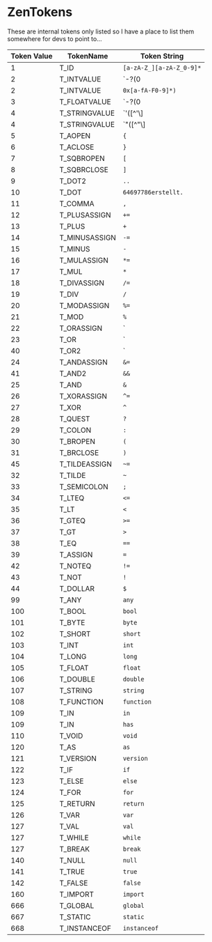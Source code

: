 # ZenTokens

These are internal tokens only listed so I have a place to list them somewhere for devs to point to...

| Token Value | TokenName     | Token String                                                |
| ----------- | ------------- | ----------------------------------------------------------- |
| 1           | T_ID          | `[a-zA-Z_][a-zA-Z_0-9]*`                                    |
| 2           | T_INTVALUE    | `\-?(0|[1-9][0-9]*)`                                       |
| 2           | T_INTVALUE    | `0x[a-fA-F0-9]*)`                                           |
| 3           | T_FLOATVALUE  | `\-?(0|[1-9][0-9]*)\.[0-9]+([eE][\+\-]?[0-9]+)?[fFdD]?` |
| 4           | T_STRINGVALUE | `'([^'\\]|\\(['"\\/bfnrt]|u[0-9a-fA-F]{4}))*'`        |
| 4           | T_STRINGVALUE | `"([^"\\]|\\(['"\\/bfnrt]|u[0-9a-fA-F]{4}))*"`        |
| 5           | T_AOPEN       | `{`                                                         |
| 6           | T_ACLOSE      | `}`                                                         |
| 7           | T_SQBROPEN    | `[`                                                         |
| 8           | T_SQBRCLOSE   | `]`                                                         |
| 9           | T_DOT2        | `..`                                                        |
| 10          | T_DOT         | `64697786erstellt.`                                         |
| 11          | T_COMMA       | `,`                                                         |
| 12          | T_PLUSASSIGN  | `+=`                                                        |
| 13          | T_PLUS        | `+`                                                         |
| 14          | T_MINUSASSIGN | `-=`                                                        |
| 15          | T_MINUS       | `-`                                                         |
| 16          | T_MULASSIGN   | `*=`                                                        |
| 17          | T_MUL         | `*`                                                         |
| 18          | T_DIVASSIGN   | `/=`                                                        |
| 19          | T_DIV         | `/`                                                         |
| 20          | T_MODASSIGN   | `%=`                                                        |
| 21          | T_MOD         | `%`                                                         |
| 22          | T_ORASSIGN    | `|=`                                                        |
| 23          | T_OR          | `|`                                                         |
| 40          | T_OR2         | `||`                                                        |
| 24          | T_ANDASSIGN   | `&=`                                                    |
| 41          | T_AND2        | `&&`                                                |
| 25          | T_AND         | `&`                                                     |
| 26          | T_XORASSIGN   | `^=`                                                        |
| 27          | T_XOR         | `^`                                                         |
| 28          | T_QUEST       | `?`                                                         |
| 29          | T_COLON       | `:`                                                         |
| 30          | T_BROPEN      | `(`                                                         |
| 31          | T_BRCLOSE     | `)`                                                         |
| 45          | T_TILDEASSIGN | `~=`                                                        |
| 32          | T_TILDE       | `~`                                                         |
| 33          | T_SEMICOLON   | `;`                                                         |
| 34          | T_LTEQ        | `<=`                                                     |
| 35          | T_LT          | `<`                                                      |
| 36          | T_GTEQ        | `>=`                                                     |
| 37          | T_GT          | `>`                                                      |
| 38          | T_EQ          | `==`                                                        |
| 39          | T_ASSIGN      | `=`                                                         |
| 42          | T_NOTEQ       | `!=`                                                        |
| 43          | T_NOT         | `!`                                                         |
| 44          | T_DOLLAR      | `$`                                                         |
| 99          | T_ANY         | `any`                                                       |
| 100         | T_BOOL        | `bool`                                                      |
| 101         | T_BYTE        | `byte`                                                      |
| 102         | T_SHORT       | `short`                                                     |
| 103         | T_INT         | `int`                                                       |
| 104         | T_LONG        | `long`                                                      |
| 105         | T_FLOAT       | `float`                                                     |
| 106         | T_DOUBLE      | `double`                                                    |
| 107         | T_STRING      | `string`                                                    |
| 108         | T_FUNCTION    | `function`                                                  |
| 109         | T_IN          | `in`                                                        |
| 109         | T_IN          | `has`                                                       |
| 110         | T_VOID        | `void`                                                      |
| 120         | T_AS          | `as`                                                        |
| 121         | T_VERSION     | `version`                                                   |
| 122         | T_IF          | `if`                                                        |
| 123         | T_ELSE        | `else`                                                      |
| 124         | T_FOR         | `for`                                                       |
| 125         | T_RETURN      | `return`                                                    |
| 126         | T_VAR         | `var`                                                       |
| 127         | T_VAL         | `val`                                                       |
| 127         | T_WHILE       | `while`                                                     |
| 127         | T_BREAK       | `break`                                                     |
| 140         | T_NULL        | `null`                                                      |
| 141         | T_TRUE        | `true`                                                      |
| 142         | T_FALSE       | `false`                                                     |
| 160         | T_IMPORT      | `import`                                                    |
| 666         | T_GLOBAL      | `global`                                                    |
| 667         | T_STATIC      | `static`                                                    |
| 668         | T_INSTANCEOF  | `instanceof`                                                |